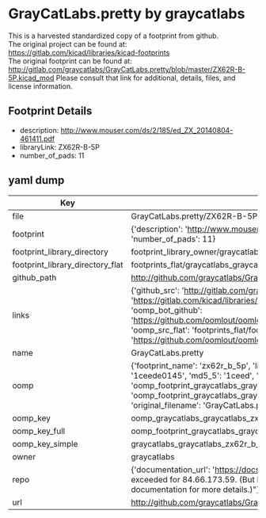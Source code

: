 # GrayCatLabs.pretty by graycatlabs  
This is a harvested standardized copy of a footprint from github.  
The original project can be found at:  
https://gitlab.com/kicad/libraries/kicad-footprints  
The original footprint can be found at:
http://gitlab.com/graycatlabs/GrayCatLabs.pretty/blob/master/ZX62R-B-5P.kicad_mod
Please consult that link for additional, details, files, and license information.  
## Footprint Details
* description: http://www.mouser.com/ds/2/185/ed_ZX_20140804-461411.pdf  
* libraryLink: ZX62R-B-5P  
* number_of_pads: 11  
## yaml dump  
| Key | Value |  
| --- | --- |  
| file | GrayCatLabs.pretty/ZX62R-B-5P.kicad_mod |  
| footprint | {'description': 'http://www.mouser.com/ds/2/185/ed_ZX_20140804-461411.pdf', 'libraryLink': 'ZX62R-B-5P', 'number_of_pads': 11} |  
| footprint_library_directory | footprint_library_owner/graycatlabs_GrayCatLabs.pretty |  
| footprint_library_directory_flat | footprints_flat/graycatlabs_graycatlabs_zx62r_b_5p/working |  
| github_path | http://github.com/graycatlabs/GrayCatLabs.pretty/blob/master/ZX62R-B-5P.kicad_mod |  
| links | {'github_src': 'http://gitlab.com/graycatlabs/GrayCatLabs.pretty/blob/master/ZX62R-B-5P.kicad_mod', 'github_src_repo': 'https://gitlab.com/kicad/libraries/kicad-footprints', 'oomp_bot': 'footprints/graycatlabs_graycatlabs_zx62r_b_5p/working', 'oomp_bot_github': 'https://github.com/oomlout/oomlout_oomp_footprint_bot/tree/main/footprints/graycatlabs_graycatlabs_zx62r_b_5p/working', 'oomp_src_flat': 'footprints_flat/footprints_flat/graycatlabs_graycatlabs_zx62r_b_5p/working', 'oomp_src_flat_github': 'https://github.com/oomlout/oomlout_oomp_footprint_src/tree/main/footprints_flat/graycatlabs_graycatlabs_zx62r_b_5p/working'} |  
| name | GrayCatLabs.pretty |  
| oomp | {'footprint_name': 'zx62r_b_5p', 'library_name': 'graycatlabs', 'md5': '1ceede0145fa95fed2df53473cd231f1', 'md5_10': '1ceede0145', 'md5_5': '1ceed', 'md5_6': '1ceede', 'oomp_key': 'oomp_graycatlabs_graycatlabs_zx62r_b_5p', 'oomp_key_extra': 'oomp_footprint_graycatlabs_graycatlabs_zx62r_b_5p', 'oomp_key_full': 'oomp_footprint_graycatlabs_graycatlabs_zx62r_b_5p_1ceede', 'oomp_key_simple': 'graycatlabs_graycatlabs_zx62r_b_5p', 'original_filename': 'GrayCatLabs.pretty/ZX62R-B-5P.kicad_mod', 'owner_name': 'graycatlabs'} |  
| oomp_key | oomp_graycatlabs_graycatlabs_zx62r_b_5p |  
| oomp_key_full | oomp_footprint_graycatlabs_graycatlabs_zx62r_b_5p |  
| oomp_key_simple | graycatlabs_graycatlabs_zx62r_b_5p |  
| owner | graycatlabs |  
| repo | {'documentation_url': 'https://docs.github.com/rest/overview/resources-in-the-rest-api#rate-limiting', 'message': "API rate limit exceeded for 84.66.173.59. (But here's the good news: Authenticated requests get a higher rate limit. Check out the documentation for more details.)"} |  
| url | http://github.com/graycatlabs/GrayCatLabs.pretty |  

